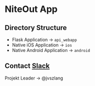 # NiteOut App

## Directory Structure
- Flask Application -> `api_webapp`
- Native iOS Application -> `ios`
- Native Android Application -> `android`

## Contact [Slack](https://niteoutworkspace.slack.com/)
Projekt Leader -> @jvszlang
